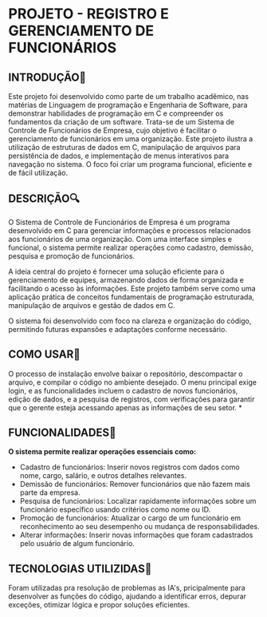 # PROJETO - REGISTRO E GERENCIAMENTO DE FUNCIONÁRIOS <h2>
## **INTRODUÇÃO📖**
Este projeto foi desenvolvido como parte de um trabalho acadêmico, nas matérias de Linguagem de programação e Engenharia de Software, para demonstrar habilidades de programação em C e compreender os fundamentos da criação de um software. Trata-se de um Sistema de Controle de Funcionários de Empresa, cujo objetivo é facilitar o gerenciamento de funcionários em uma organização. Este projeto ilustra a utilização de estruturas de dados em C, manipulação de arquivos para persistência de dados, e implementação de menus interativos para navegação no sistema. O foco foi criar um programa funcional, eficiente e de fácil utilização.

## **DESCRIÇÃO🔍**
O Sistema de Controle de Funcionários de Empresa é um programa desenvolvido em C para gerenciar informações e processos relacionados aos funcionários de uma organização. Com uma interface simples e funcional, o sistema permite realizar operações como cadastro, demissão, pesquisa e promoção de funcionários.

A ideia central do projeto é fornecer uma solução eficiente para o gerenciamento de equipes, armazenando dados de forma organizada e facilitando o acesso às informações. Este projeto também serve como uma aplicação prática de conceitos fundamentais de programação estruturada, manipulação de arquivos e gestão de dados em C.

O sistema foi desenvolvido com foco na clareza e organização do código, permitindo futuras expansões e adaptações conforme necessário.

## **COMO USAR💭** 
O processo de instalação envolve baixar o repositório, descompactar o arquivo, e compilar o código no ambiente desejado. O menu principal exige login, e as funcionalidades incluem o cadastro de novos funcionários, edição de dados, e a pesquisa de registros, com verificações para garantir que o gerente esteja acessando apenas as informações de seu setor.
* 
## **FUNCIONALIDADES🚀**
**O sistema permite realizar operações essenciais como:**

* Cadastro de funcionários: Inserir novos registros com dados como nome, cargo, salário, e outros detalhes relevantes.
* Demissão de funcionários: Remover funcionários que não fazem mais parte da empresa.
* Pesquisa de funcionários: Localizar rapidamente informações sobre um funcionário específico usando critérios como nome ou ID.
* Promoção de funcionários: Atualizar o cargo de um funcionário em reconhecimento ao seu desempenho ou mudança de responsabilidades.
* Alterar informações: Inserir novas informações que foram cadastrados pelo usuário de algum funcionário.

 ## **TECNOLOGIAS UTILIZIDAS🤖** 
Foram utilizadas pra resolução de problemas as IA's, pricipalmente para desenvolver as funções do código, ajudando a identificar erros, depurar exceções, otimizar lógica e propor soluções eficientes. 
